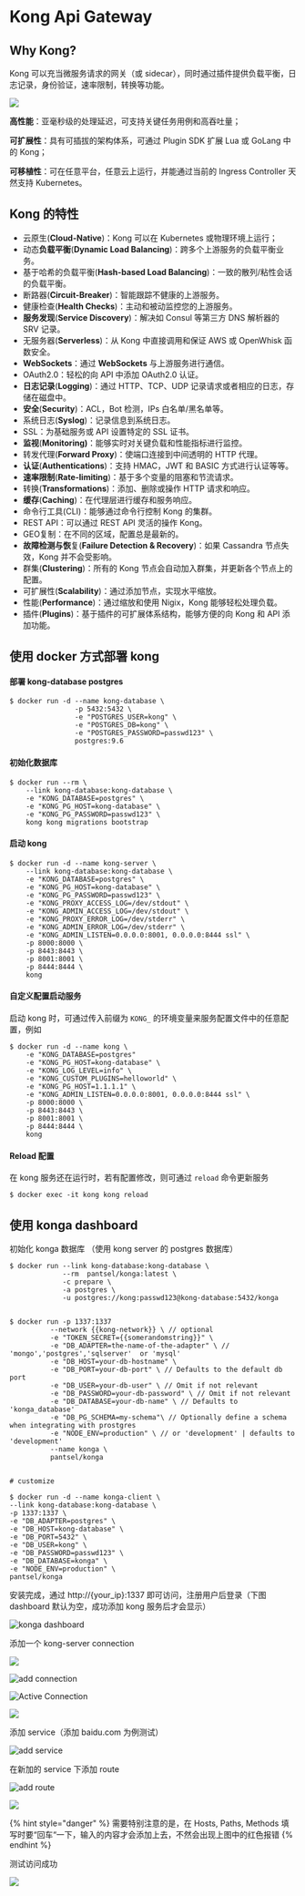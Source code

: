 # Kong Api Gateway

## Why Kong?

Kong 可以充当微服务请求的网关（或 sidecar），同时通过插件提供负载平衡，日志记录，身份验证，速率限制，转换等功能。

![](../.gitbook/assets/image.png)

**高性能**：亚毫秒级的处理延迟，可支持关键任务用例和高吞吐量；

**可扩展性**：具有可插拔的架构体系，可通过 Plugin SDK 扩展 Lua 或 GoLang 中的 Kong；

**可移植性**：可在任意平台，任意云上运行，并能通过当前的 Ingress Controller 天然支持 Kubernetes。



## Kong 的特性

* 云原生\(**Cloud-Native**\)：Kong 可以在 Kubernetes 或物理环境上运行；
* 动态**负载平衡**\(**Dynamic Load Balancing**\)：跨多个上游服务的负载平衡业务。
* 基于哈希的负载平衡\(**Hash-based Load Balancing**\)：一致的散列/粘性会话的负载平衡。
* 断路器\(**Circuit-Breaker**\)：智能跟踪不健康的上游服务。
* 健康检查\(**Health Checks**\)：主动和被动监控您的上游服务。
* **服务发现**\(**Service Discovery**\)：解决如 Consul 等第三方 DNS 解析器的 SRV 记录。
* 无服务器\(**Serverless**\)：从 Kong 中直接调用和保证 AWS 或 OpenWhisk 函数安全。
* **WebSockets**：通过 **WebSockets** 与上游服务进行通信。
* OAuth2.0：轻松的向 API 中添加 OAuth2.0 认证。
* **日志记录**\(**Logging**\)：通过 HTTP、TCP、UDP 记录请求或者相应的日志，存储在磁盘中。
* **安全**\(**Security**\)：ACL，Bot 检测，IPs 白名单/黑名单等。
* 系统日志\(**Syslog**\)：记录信息到系统日志。
* SSL：为基础服务或 API 设置特定的 SSL 证书。
* **监视**\(**Monitoring\)**：能够实时对关键负载和性能指标进行监控。
* 转发代理\(**Forward Proxy**\)：使端口连接到中间透明的 HTTP 代理。
* **认证**\(**Authentications**\)：支持 HMAC，JWT 和 BASIC 方式进行认证等等。
* **速率限制**\(**Rate-limiting**\)：基于多个变量的阻塞和节流请求。
* 转换\(**Transformations**\)：添加、删除或操作 HTTP 请求和响应。
* **缓存**\(**Caching**\)：在代理层进行缓存和服务响应。
* 命令行工具\(CLI\)：能够通过命令行控制 Kong 的集群。
* REST API：可以通过 REST API 灵活的操作 Kong。
* GEO复制：在不同的区域，配置总是最新的。
* **故障检测与恢**复\(**Failure Detection & Recovery**\)：如果 Cassandra 节点失效，Kong 并不会受影响。
* 群集\(**Clustering**\)：所有的 Kong 节点会自动加入群集，并更新各个节点上的配置。
* 可扩展性\(**Scalability**\)：通过添加节点，实现水平缩放。
* 性能\(**Performance**\)：通过缩放和使用 Nigix，Kong 能够轻松处理负载。
* 插件\(**Plugins**\)：基于插件的可扩展体系结构，能够方便的向 Kong 和 API 添加功能。

## 使用 docker 方式部署 kong

#### 部署 kong-database postgres

```text
$ docker run -d --name kong-database \
                -p 5432:5432 \
                -e "POSTGRES_USER=kong" \
                -e "POSTGRES_DB=kong" \
                -e "POSTGRES_PASSWORD=passwd123" \
                postgres:9.6
```

#### 初始化数据库

```text
$ docker run --rm \
    --link kong-database:kong-database \
    -e "KONG_DATABASE=postgres" \
    -e "KONG_PG_HOST=kong-database" \
    -e "KONG_PG_PASSWORD=passwd123" \
    kong kong migrations bootstrap
```

#### 启动 kong

```text
$ docker run -d --name kong-server \
    --link kong-database:kong-database \
    -e "KONG_DATABASE=postgres" \
    -e "KONG_PG_HOST=kong-database" \
    -e "KONG_PG_PASSWORD=passwd123" \
    -e "KONG_PROXY_ACCESS_LOG=/dev/stdout" \
    -e "KONG_ADMIN_ACCESS_LOG=/dev/stdout" \
    -e "KONG_PROXY_ERROR_LOG=/dev/stderr" \
    -e "KONG_ADMIN_ERROR_LOG=/dev/stderr" \
    -e "KONG_ADMIN_LISTEN=0.0.0.0:8001, 0.0.0.0:8444 ssl" \
    -p 8000:8000 \
    -p 8443:8443 \
    -p 8001:8001 \
    -p 8444:8444 \
    kong
```

#### 自定义配置启动服务

启动 kong 时，可通过传入前缀为 `KONG_` 的环境变量来服务配置文件中的任意配置，例如

```text
$ docker run -d --name kong \
    -e "KONG_DATABASE=postgres"
    -e "KONG_PG_HOST=kong-database" \
    -e "KONG_LOG_LEVEL=info" \
    -e "KONG_CUSTOM_PLUGINS=helloworld" \
    -e "KONG_PG_HOST=1.1.1.1" \
    -e "KONG_ADMIN_LISTEN=0.0.0.0:8001, 0.0.0.0:8444 ssl" \
    -p 8000:8000 \
    -p 8443:8443 \
    -p 8001:8001 \
    -p 8444:8444 \
    kong
```

#### Reload 配置

在 kong 服务还在运行时，若有配置修改，则可通过 `reload` 命令更新服务

```text
$ docker exec -it kong kong reload
```



## 使用 konga dashboard

初始化 konga 数据库 （使用 kong server 的 postgres 数据库）

```text
$ docker run --link kong-database:kong-database \
             --rm  pantsel/konga:latest \
             -c prepare \
             -a postgres \
             -u postgres://kong:passwd123@kong-database:5432/konga
```

```text

$ docker run -p 1337:1337 
          --network {{kong-network}} \ // optional
          -e "TOKEN_SECRET={{somerandomstring}}" \
          -e "DB_ADAPTER=the-name-of-the-adapter" \ // 'mongo','postgres','sqlserver'  or 'mysql'
          -e "DB_HOST=your-db-hostname" \
          -e "DB_PORT=your-db-port" \ // Defaults to the default db port
          -e "DB_USER=your-db-user" \ // Omit if not relevant
          -e "DB_PASSWORD=your-db-password" \ // Omit if not relevant
          -e "DB_DATABASE=your-db-name" \ // Defaults to 'konga_database'
          -e "DB_PG_SCHEMA=my-schema"\ // Optionally define a schema when integrating with prostgres
          -e "NODE_ENV=production" \ // or 'development' | defaults to 'development'
          --name konga \
          pantsel/konga


# customize      

$ docker run -d --name konga-client \
--link kong-database:kong-database \
-p 1337:1337 \
-e "DB_ADAPTER=postgres" \
-e "DB_HOST=kong-database" \
-e "DB_PORT=5432" \
-e "DB_USER=kong" \
-e "DB_PASSWORD=passwd123" \
-e "DB_DATABASE=konga" \
-e "NODE_ENV=production" \
pantsel/konga
```

安装完成，通过 http://{your\_ip}:1337 即可访问，注册用户后登录（下图 dashboard 默认为空，成功添加 kong 服务后才会显示）

![konga dashboard](../.gitbook/assets/image%20%2812%29.png)

添加一个 kong-server connection

![](../.gitbook/assets/image%20%2813%29.png)

![add connection](../.gitbook/assets/image%20%288%29.png)

![Active Connection](../.gitbook/assets/image%20%283%29.png)

![](../.gitbook/assets/image%20%284%29.png)

添加 service（添加 baidu.com 为例测试）

![add service](../.gitbook/assets/image%20%2811%29.png)

在新加的 service 下添加 route

![add route](../.gitbook/assets/image%20%287%29.png)

![](../.gitbook/assets/image%20%286%29.png)

{% hint style="danger" %}
需要特别注意的是，在 Hosts, Paths, Methods 填写时要“回车“一下，输入的内容才会添加上去，不然会出现上图中的红色报错
{% endhint %}

测试访问成功

![](../.gitbook/assets/image%20%2810%29.png)

